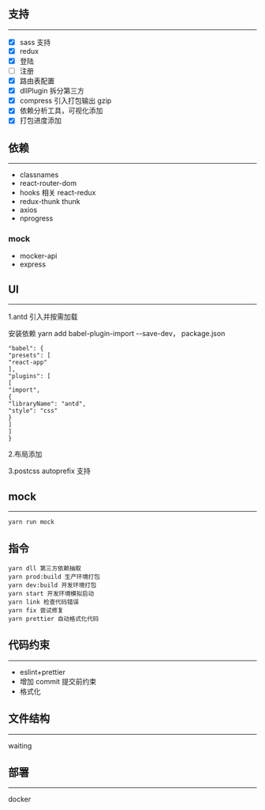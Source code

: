 ## 支持

---

- [x] sass 支持
- [x] redux
- [x] 登陆
- [ ] 注册
- [x] 路由表配置
- [x] dllPlugin 拆分第三方
- [x] compress 引入打包输出 gzip
- [x] 依赖分析工具，可视化添加
- [x] 打包进度添加

## 依赖

---

- classnames
- react-router-dom
- hooks 相关 react-redux
- redux-thunk thunk
- axios
- nprogress

### mock

- mocker-api
- express

## UI

---

1.antd 引入并按需加载

安装依赖 yarn add babel-plugin-import --save-dev， package.json

    "babel": {
    "presets": [
    "react-app"
    ],
    "plugins": [
    [
    "import",
    {
    "libraryName": "antd",
    "style": "css"
    }
    ]
    ]
    }

2.布局添加

3.postcss autoprefix 支持

## mock

---

    yarn run mock

## 指令

    yarn dll 第三方依赖抽取
    yarn prod:build 生产环境打包
    yarn dev:build 开发环境打包
    yarn start 开发环境模拟启动
    yarn link 检查代码错误
    yarn fix 尝试修复
    yarn prettier 自动格式化代码

## 代码约束

---

- eslint+prettier
- 增加 commit 提交前约束
- 格式化

## 文件结构

---

waiting

## 部署

---

docker
